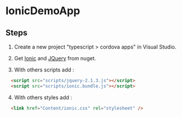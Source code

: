 # IonicDemoApp

## Steps

1) Create a new project "typescript > cordova apps" in Visual Studio.

2) Get [Ionic][nuget-ionic] and [JQuery][nuget-jquery] from nuget.

3) With others scripts add :
```html
  <script src="scripts/jquery-2.1.3.js"></script>
  <script src="scripts/ionic.bundle.js"></script>
```
4) With others styles add :
```html
  <link href="Content/ionic.css" rel="stylesheet" />
```


[nuget-ionic]: https://www.nuget.org/packages/ionic
[nuget-jquery]: https://www.nuget.org/packages/jQuery
